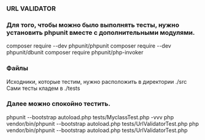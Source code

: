 ### URL VALIDATOR ###

### Для того, чтобы можно было выполнять тесты, нужно установить phpunit вместе с дополнительными модулями.
composer require --dev phpunit/phpunit
composer require --dev phpunit/dbunit
composer require phpunit/php-invoker


### Файлы
Исходники, которые тестим, нужно расположить в директории ./src
Сами тесты кладем в ./tests


### Далее можно спокойно тестить.
phpunit --bootstrap autoload.php tests/MyclassTest.php -vvv
php vendor/bin/phpunit --bootstrap autoload.php  tests/UrlValidatorTest.php
php vendor/bin/phpunit --bootstrap autoload.php  tests/UrlValidatorTest.php
